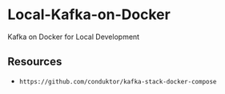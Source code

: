 # Local-Kafka-on-Docker

Kafka on Docker for Local Development

## Resources

- `https://github.com/conduktor/kafka-stack-docker-compose`
